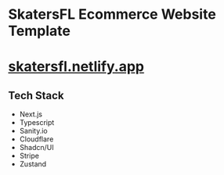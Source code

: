 # SkatersFL Ecommerce Website Template

# [skatersfl.netlify.app](https://skatersfl.netlify.app/)

## Tech Stack
- Next.js
- Typescript
- Sanity.io
- Cloudflare
- Shadcn/UI
- Stripe
- Zustand
